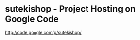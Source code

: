 <!--
id: 166359003
link: http://kevinisom.info/post/166359003/sutekishop-project-hosting-on-google-code
slug: sutekishop-project-hosting-on-google-code
date: Wed Aug 19 2009 19:43:39 GMT+1200 (NZST)
raw: {"blog_name":"kevinisom","id":166359003,"post_url":"http://kevinisom.info/post/166359003/sutekishop-project-hosting-on-google-code","slug":"sutekishop-project-hosting-on-google-code","type":"link","date":"2009-08-19 07:43:39 GMT","timestamp":1250667819,"state":"published","format":"html","reblog_key":"kHj6y1HG","tags":[],"short_url":"http://tmblr.co/Zw68Yy9wc-R","highlighted":[],"feed_item":"http://code.google.com/p/sutekishop/","from_feed_id":"650234","note_count":0,"title":"sutekishop -  Project Hosting on Google Code","url":"http://code.google.com/p/sutekishop/","description":""}
publish: 2009-08-019
tags: 
title: sutekishop -  Project Hosting on Google Code
-->


sutekishop -  Project Hosting on Google Code
============================================

<http://code.google.com/p/sutekishop/>

